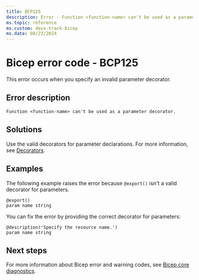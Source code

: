 ```yaml
---
title: BCP125
description: Error - Function <function-name> can't be used as a parameter decorator.
ms.topic: reference
ms.custom: devx-track-bicep
ms.date: 08/23/2024
---
```


# Bicep error code - BCP125

This error occurs when you specify an invalid parameter decorator.

## Error description

`Function <function-name> can't be used as a parameter decorator.`

## Solutions

Use the valid decorators for parameter declarations.  For more information, see [Decorators](../parameters.md#use-decorators).

## Examples

The following example raises the error because `@export()` isn't a valid decorator for parameters.

```bicep
@export()
param name string 
```

You can fix the error by providing the correct decorator for parameters:

```bicep
@description('Specify the resource name.')
param name string 
```

## Next steps

For more information about Bicep error and warning codes, see [Bicep core diagnostics](../bicep-core-diagnostics.md).
